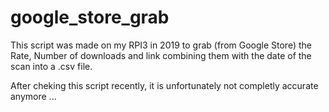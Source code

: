 # google_store_grab

This script was made on my RPI3 in 2019 to grab (from Google Store) the Rate, Number of downloads and link combining them with the date of the scan into a .csv file.

After cheking this script recently, it is unfortunately not completly accurate anymore ... 


